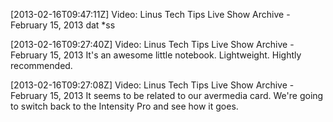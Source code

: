 [2013-02-16T09:47:11Z] Video: Linus Tech Tips Live Show Archive - February 15, 2013 
dat *ss

[2013-02-16T09:27:40Z] Video: Linus Tech Tips Live Show Archive - February 15, 2013 
It's an awesome little notebook. Lightweight. Hightly recommended.

[2013-02-16T09:27:08Z] Video: Linus Tech Tips Live Show Archive - February 15, 2013 
It seems to be related to our avermedia card. We're going to switch back to the Intensity Pro and see how it goes.

